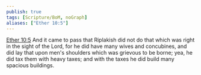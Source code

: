```yaml
---
publish: true
tags: [Scripture/BoM, noGraph]
aliases: ["Ether 10:5"]
---
```

[Ether 10:5](https://churchofjesuschrist.org/study/scriptures/bofm/ether/10?lang=eng&id=p5#p5) And it came to pass that Riplakish did not do that which was right in the sight of the Lord, for he did have many wives and concubines, and did lay that upon men's shoulders which was grievous to be borne; yea, he did tax them with heavy taxes; and with the taxes he did build many spacious buildings.
